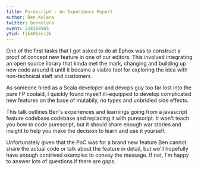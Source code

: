 ```yaml
---
title: Purescript - An Experience Report
author: Ben Kolera
twitter: benkolera
event: 228168565
ytid: Tjk4H1eci2k
---
```

One of the first tasks that I got asked to do at Ephox was to construct a proof
of concept new feature in one of our editors. This involved integrating an open
source library that kinda met the mark, changing and building up new code
around it until it became a viable tool for exploring  the idea with
non-technical staff and customers.

As someone hired as a Scala developer and devops guy too far lost into the pure
FP coolaid, I quickly found myself ill-equipped to develop complicated new
features on the base of mutabily, no types and unbridled side effects.

This talk outlines Ben's experiences and learnings going from a javascript
feature codebase codebase and replacing it with purescript. It won't teach you
how to code purescript, but it should share enough war stories and insight to
help you make the decision to learn and use it yourself.

Unfortunately given that the PoC was for a brand new feature Ben cannot share
the actual code or talk about the feature in detail, but we'll hopefully have
enough contrived examples to convey the message. If not, I'm happy to answer
lots of questions if there are gaps.
